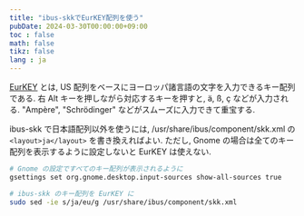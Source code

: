 ```yaml
---
title: "ibus-skkでEurKEY配列を使う"
pubDate: 2024-03-30T00:00:00+09:00
toc : false
math: false
tikz: false
lang : ja
---
```


[EurKEY](https://eurkey.steffen.bruentjen.eu/) とは, US 配列をベースにヨーロッパ諸言語の文字を入力できるキー配列である. 右 Alt キーを押しながら対応するキーを押すと, ä, ß, ç などが入力される. "Ampère", "Schrödinger" などがスムーズに入力できて重宝する.

ibus-skk で日本語配列以外を使うには, /usr/share/ibus/component/skk.xml の `<layout>ja</layout>` を書き換えればよい. ただし, Gnome の場合は全てのキー配列を表示するように設定しないと EurKEY は使えない.

```bash
# Gnome の設定ですべてのキー配列が表示されるように
gsettings set org.gnome.desktop.input-sources show-all-sources true

# ibus-skk のキー配列を EurKEY に
sudo sed -ie s/ja/eu/g /usr/share/ibus/component/skk.xml
```
